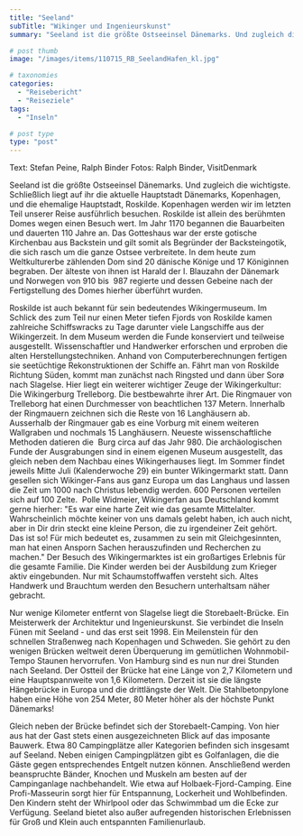 ```yaml
---
title: "Seeland"
subTitle: "Wikinger und Ingenieurskunst"
summary: "Seeland ist die größte Ostseeinsel Dänemarks. Und zugleich die wichtigste. Schließlich liegt auf ihr die aktuelle Hauptstadt Dänemarks, Kopenhagen, und die ehemalige Hauptstadt, Roskilde. Kopenhagen werden wir im letzten Teil unserer Reise ausführlich besuchen. Roskilde ist allein des berühmten Domes wegen einen Besuch wert.}"

# post thumb
image: "/images/items/110715_RB_SeelandHafen_kl.jpg"

# taxonomies
categories: 
  - "Reisebericht"
  - "Reiseziele"
tags:
  - "Inseln"

# post type
type: "post"
---
```


Text: Stefan Peine, Ralph Binder Fotos: Ralph Binder, VisitDenmark

Seeland ist die größte Ostseeinsel Dänemarks. Und zugleich die wichtigste. Schließlich liegt auf ihr die aktuelle Hauptstadt Dänemarks, Kopenhagen, und die ehemalige Hauptstadt, Roskilde. Kopenhagen werden wir im letzten Teil unserer Reise ausführlich besuchen. Roskilde ist allein des berühmten Domes wegen einen Besuch wert. Im Jahr 1170 begannen die Bauarbeiten und dauerten 110 Jahre an. Das Gotteshaus war der erste gotische Kirchenbau aus Backstein und gilt somit als Begründer der Backsteingotik, die sich rasch um die ganze Ostsee verbreitete. In dem heute zum Weltkulturerbe zählenden Dom sind 20 dänische Könige und 17 Königinnen begraben. Der älteste von ihnen ist Harald der I. Blauzahn der Dänemark und Norwegen von 910 bis  987 regierte und dessen Gebeine nach der Fertigstellung des Domes hierher überführt wurden.    

 Roskilde ist auch bekannt für sein bedeutendes Wikingermuseum. Im Schlick des zum Teil nur einen Meter tiefen Fjords von Roskilde kamen zahlreiche Schiffswracks zu Tage darunter viele Langschiffe aus der Wikingerzeit. In dem Museum werden die Funde konserviert und teilweise ausgestellt. Wissenschaftler und Handwerker erforschen und erproben die alten Herstellungstechniken. Anhand von Computerberechnungen fertigen sie seetüchtige Rekonstruktionen der Schiffe an. Fährt man von Roskilde Richtung Süden, kommt man zunächst nach Ringsted und dann über Sorø nach Slagelse. Hier liegt ein weiterer wichtiger Zeuge der Wikingerkultur: Die Wikingerburg Trelleborg. Die bestbewahrte ihrer Art. Die Ringmauer von Trelleborg hat einen Durchmesser von beachtlichen 137 Metern. Innerhalb der Ringmauern zeichnen sich die Reste von 16 Langhäusern ab. Ausserhalb der Ringmauer gab es eine Vorburg mit einem weiteren Wallgraben und nochmals 15 Langhäusern. Neueste wissenschaftliche Methoden datieren die  Burg circa auf das Jahr 980. Die archäologischen Funde der Ausgrabungen sind in einem eigenen Museum ausgestellt, das gleich neben dem Nachbau eines Wikingerhauses liegt. Im Sommer findet jeweils Mitte Juli (Kalenderwoche 29) ein bunter Wikingermarkt statt. Dann gesellen sich Wikinger-Fans aus ganz Europa um das Langhaus und lassen die Zeit um 1000 nach Christus lebendig werden. 600 Personen verteilen sich auf 100 Zelte.  Polle Widmeier, Wikingerfan aus Deutschland kommt gerne hierher: "Es war eine harte Zeit wie das gesamte Mittelalter. Wahrscheinlich möchte keiner von uns damals gelebt haben, ich auch nicht, aber in Dir drin steckt eine kleine Person, die zu irgendeiner Zeit gehört. Das ist so! Für mich bedeutet es, zusammen zu sein mit Gleichgesinnten, man hat einen Ansporn Sachen herauszufinden und Recherchen zu machen." Der Besuch des Wikingermarktes ist ein großartiges Erlebnis für die gesamte Familie. Die Kinder werden bei der Ausbildung zum Krieger aktiv eingebunden. Nur mit Schaumstoffwaffen versteht sich. Altes Handwerk und Brauchtum werden den Besuchern unterhaltsam näher gebracht.  

 Nur wenige Kilometer entfernt von Slagelse liegt die Storebaelt-Brücke. Ein Meisterwerk der Architektur und Ingenieurskunst. Sie verbindet die Inseln Fünen mit Seeland - und das erst seit 1998. Ein Meilenstein für den schnellen Straßenweg nach Kopenhagen und Schweden. Sie gehört zu den wenigen Brücken weltweit deren Überquerung im gemütlichen Wohnmobil-Tempo Staunen hervorrufen. Von Hamburg sind es nun nur drei Stunden nach Seeland. Der Ostteil der Brücke hat eine Länge von 2,7 Kilometern und eine Hauptspannweite von 1,6 Kilometern. Derzeit ist sie die längste Hängebrücke in Europa und die drittlängste der Welt. Die Stahlbetonpylone haben eine Höhe von 254 Meter, 80 Meter höher als der höchste Punkt Dänemarks!  

 Gleich neben der Brücke befindet sich der Storebaelt-Camping. Von hier aus hat der Gast stets einen ausgezeichneten Blick auf das imposante Bauwerk. Etwa 80 Campingplätze aller Kategorien befinden sich insgesamt auf Seeland. Neben einigen Campingplätzen gibt es Golfanlagen, die die Gäste gegen entsprechendes Entgelt nutzen können. Anschließend werden beanspruchte Bänder, Knochen und Muskeln am besten auf der Campinganlage nachbehandelt. Wie etwa auf Holbaek-Fjord-Camping. Eine Profi-Masseurin sorgt hier für Entspannung, Lockerheit und Wohlbefinden. Den Kindern steht der Whirlpool oder das Schwimmbad um die Ecke zur Verfügung. Seeland bietet also außer aufregenden historischen Erlebnissen für Groß und Klein auch entspannten Familienurlaub.